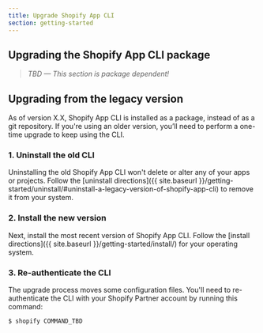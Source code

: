 ```yaml
---
title: Upgrade Shopify App CLI
section: getting-started
---
```


## Upgrading the Shopify App CLI package

> _TBD — This section is package dependent!_

## Upgrading from the legacy version

As of version X.X, Shopify App CLI is installed as a package, instead of as a git repository. If you're using an older version, you’ll need to perform a one-time upgrade to keep using the CLI.

### 1. Uninstall the old CLI

Uninstalling the old Shopify App CLI won't delete or alter any of your apps or projects. Follow the [uninstall directions]({{ site.baseurl }}/getting-started/uninstall/#uninstall-a-legacy-version-of-shopify-app-cli) to remove it from your system.

### 2. Install the new version

Next, install the most recent version of Shopify App CLI. Follow the [install directions]({{ site.baseurl }}/getting-started/install/) for your operating system.

### 3. Re-authenticate the CLI

The upgrade process moves some configuration files. You'll need to re-authenticate the CLI with your Shopify Partner account by running this command:

```console
$ shopify COMMAND_TBD
```

